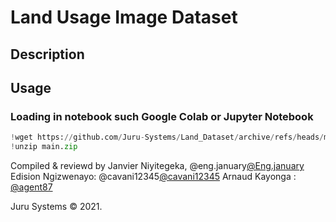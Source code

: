 # Land Usage Image Dataset
## Description

## Usage
### Loading in notebook such Google Colab or Jupyter Notebook
```python
!wget https://github.com/Juru-Systems/Land_Dataset/archive/refs/heads/main.zip
!unzip main.zip
```



Compiled & reviewd by 
Janvier Niyitegeka, @eng.january[@Eng.january](https://github.com/Eng-Janvier)
Edision Ngizwenayo: @cavani12345[@cavani12345](https://github.com/cavaniv12345)
Arnaud Kayonga : [@agent87](https://github.com/agent87)

Juru Systems © 2021.
